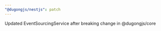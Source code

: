 ```yaml
---
"@dugongjs/nestjs": patch
---
```


Updated EventSourcingService after breaking change in @dugongjs/core
